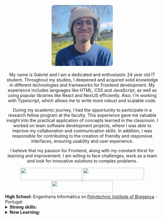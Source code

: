 <div align="center">
      <img src="WhatsApp Image 2021-09-28 at 21.23.41.jpeg.jpg" alt="Profile Photo" width="200px" style="border-radius: 10px; border: 3px solid white;"> <br>
      <p> My name is Gabriel and I am a dedicated and enthusiastic 24 year old IT student. Throughout my studies, I deepened and acquired solid knowledge in different technologies and frameworks for Frontend development. My experience includes languages ​​like HTML, CSS and JavaScript, as well as using popular libraries like React and NextJS efficiently. Also, I'm working with Typescript, which allows me to write more robust and scalable code.

During my academic journey, I had the opportunity to participate in a research fellow program at the faculty. This experience gave me valuable insight into the practical application of concepts learned in the classroom. I worked on team software development projects, where I was able to improve my collaboration and communication skills. In addition, I was responsible for contributing to the creation of friendly and responsive interfaces, ensuring usability and user experience.

I believe that my passion for Frontend, along with my constant thirst for learning and improvement. I am willing to face challenges, work as a team and look for innovative solutions to complex problems. </p>
</div>
<div align="center">
        <a href="https://instagram.com/gabrielol113" target="_blank"><img src="https://img.shields.io/badge/-Instagram-%23E4405F?style=for-the-badge&logo=instagram&logoColor=white" target="_blank" width="200px" height="40px">
        </a>
 	  <a href="https://www.twitch.tv/tixolee" target="_blank"><img                                              src="https://img.shields.io/badge/Twitch-9146FF?style=for-the-badge&logo=twitch&logoColor=white" target="_blank"                    width="200px" height="40px">
        </a>
        <a href="https://www.linkedin.com/in/gabriel-teixeira-2a3a96284/" target="_blank"><img                                            src="https://img.shields.io/badge/-LinkedIn-%230077B5?style=for-the-     badge&logo=linkedin&logoColor=white"                  target="_blank"   width="200px" height="40px">
        </a> 
    
 </div>
  <strong>High School:</strong>
 Engenharia Informática on <a href="http://portal3.ipb.pt/index.php/pt/ipb">Polytechnic Institute of  Bragança</a> - Portugal <br>
 
 <div>
       <details>
            <summary> <strong>Strong skills:</strong> </summary>
                   <!--HTML icon -->
     <img src="https://raw.githubusercontent.com/devicons/devicon/master/icons/html5/html5-original.svg" width=30px height="30px"> HTML5
       <!-- CSS icon -->
     <img src="https://raw.githubusercontent.com/devicons/devicon/master/icons/css3/css3-original.svg" width=30px height="30px"> CSS3
       <!--JS icon -->
     <img src="https://raw.githubusercontent.com/devicons/devicon/master/icons/javascript/javascript-plain.svg" width=30px height="30px"> Javascript
       <!--REACT icon -->
      <img src="https://cdn.jsdelivr.net/gh/devicons/devicon/icons/react/react-original.svg"  width=30px;/>  ReactJs
      <!-- NodeJS icon -->
      <img src="https://cdn.jsdelivr.net/gh/devicons/devicon/icons/nodejs/nodejs-original.svg" width=30px;>  NodeJs
       </details>

 </div>
  
      
  <div> 
        <details> 
              <summary> <strong>Now Learning:</strong> <br> </summary>
              <!-- NextJs icon -->
              <img src="https://cdn.jsdelivr.net/gh/devicons/devicon/icons/nextjs/nextjs-original.svg" width=30px height="30px" />  NextJs
              <!-- C# icon -->
              <img src="https://cdn.jsdelivr.net/gh/devicons/devicon/icons/csharp/csharp-original.svg" width=30px height="30px" /> CSharp        
              <!-- Typescript icon -->
              <img src="https://cdn.jsdelivr.net/gh/devicons/devicon/icons/typescript/typescript-original.svg" width=30px height="30px" />
        </details>
 </div>
